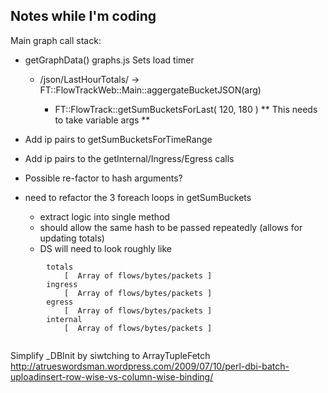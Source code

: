 Notes while I'm coding
-----------------------


Main graph call stack:
- getGraphData()  graphs.js   Sets load timer
    - /json/LastHourTotals/<arg> -> FT::FlowTrackWeb::Main::aggergateBucketJSON(arg)
        - FT::FlowTrack::getSumBucketsForLast( 120, 180 )  ** This needs to take variable args **


- Add ip pairs to getSumBucketsForTimeRange
- Add ip pairs to the getInternal/Ingress/Egress calls
- Possible re-factor to hash arguments?

- need to refactor the 3 foreach loops in getSumBuckets
    - extract logic into single method
    - should allow the same hash to be passed repeatedly (allows for updating totals)
    - DS will need to look roughly like
    
```
        totals
            [  Array of flows/bytes/packets ]
        ingress   
            [  Array of flows/bytes/packets ]
        egress
            [  Array of flows/bytes/packets ]
        internal
            [  Array of flows/bytes/packets ]
            
```


Simplify _DBInit by siwtching to ArrayTupleFetch
http://atrueswordsman.wordpress.com/2009/07/10/perl-dbi-batch-uploadinsert-row-wise-vs-column-wise-binding/